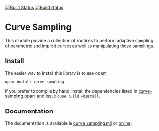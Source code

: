 [![Build Status](https://travis-ci.org/Chris00/ocaml-curve-sampling.svg?branch=master)](https://travis-ci.org/Chris00/ocaml-curve-sampling)
[![Build status](https://ci.appveyor.com/api/projects/status/rajos1g6j17e6plo?svg=true)](https://ci.appveyor.com/project/Chris00/ocaml-curve-sampling)

Curve Sampling
==============

This module provide a collection of routines to perform adaptive
sampling of parametric and implicit curves as well as manipulating
those samplings.

Install
-------

The easier way to install this library is to use [opam][]:

    opam install curve-sampling

If you prefer to compile by hand, install the dependencies listed in
[curve-sampling.opam](curve-sampling.opam) and issue `dune build
@install`.

[opam]: https://opam.ocaml.org/


Documentation
-------------

The documentation is available in
[curve_sampling.mli](src/curve_sampling.mli) or
[online](https://Chris00.github.io/ocaml-curve-sampling/doc).
